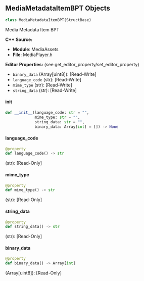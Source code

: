 ## MediaMetadataItemBPT Objects

```python
class MediaMetadataItemBPT(StructBase)
```

Media Metadata Item BPT

**C++ Source:**

- **Module**: MediaAssets
- **File**: MediaPlayer.h

**Editor Properties:** (see get_editor_property/set_editor_property)

- ``binary_data`` (Array[uint8]):  [Read-Write]
- ``language_code`` (str):  [Read-Write]
- ``mime_type`` (str):  [Read-Write]
- ``string_data`` (str):  [Read-Write]

<a id="unreal.MediaMetadataItemBPT.__init__"></a>

#### __init__

```python
def __init__(language_code: str = "",
             mime_type: str = "",
             string_data: str = "",
             binary_data: Array[int] = []) -> None
```

<a id="unreal.MediaMetadataItemBPT.language_code"></a>

#### language_code

```python
@property
def language_code() -> str
```

(str):  [Read-Only]

<a id="unreal.MediaMetadataItemBPT.mime_type"></a>

#### mime_type

```python
@property
def mime_type() -> str
```

(str):  [Read-Only]

<a id="unreal.MediaMetadataItemBPT.string_data"></a>

#### string_data

```python
@property
def string_data() -> str
```

(str):  [Read-Only]

<a id="unreal.MediaMetadataItemBPT.binary_data"></a>

#### binary_data

```python
@property
def binary_data() -> Array[int]
```

(Array[uint8]):  [Read-Only]

<a id="unreal.MediaMetadataItemsBPT"></a>